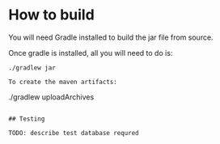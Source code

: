 # How to build

You will need Gradle installed to build the jar file from source.

Once gradle is installed, all you will need to do is:

```
./gradlew jar

To create the maven artifacts:

```
./gradlew uploadArchives
```

## Testing

TODO: describe test database requred

